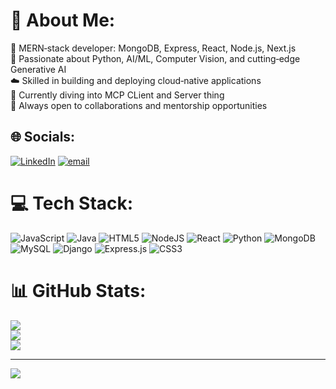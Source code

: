 # 💫 About Me:
🌟 MERN‑stack developer: MongoDB, Express, React, Node.js, Next.js<br>🤖 Passionate about Python, AI/ML, Computer Vision, and cutting‑edge Generative AI<br>☁️ Skilled in building and deploying cloud‑native applications<br>🌱 Currently diving into MCP CLient and Server thing<br>🤝 Always open to collaborations and mentorship opportunities


## 🌐 Socials:
[![LinkedIn](https://img.shields.io/badge/LinkedIn-%230077B5.svg?logo=linkedin&logoColor=white)](https://linkedin.com/in/https://www.linkedin.com/in/dnyaneshwari-k-7b019a280/) [![email](https://img.shields.io/badge/Email-D14836?logo=gmail&logoColor=white)](mailto:kathednyaneshwari@gmail.com) 

# 💻 Tech Stack:
![JavaScript](https://img.shields.io/badge/javascript-%23323330.svg?style=for-the-badge&logo=javascript&logoColor=%23F7DF1E) ![Java](https://img.shields.io/badge/java-%23ED8B00.svg?style=for-the-badge&logo=openjdk&logoColor=white) ![HTML5](https://img.shields.io/badge/html5-%23E34F26.svg?style=for-the-badge&logo=html5&logoColor=white) ![NodeJS](https://img.shields.io/badge/node.js-6DA55F?style=for-the-badge&logo=node.js&logoColor=white) ![React](https://img.shields.io/badge/react-%2320232a.svg?style=for-the-badge&logo=react&logoColor=%2361DAFB) ![Python](https://img.shields.io/badge/python-3670A0?style=for-the-badge&logo=python&logoColor=ffdd54) ![MongoDB](https://img.shields.io/badge/MongoDB-%234ea94b.svg?style=for-the-badge&logo=mongodb&logoColor=white) ![MySQL](https://img.shields.io/badge/mysql-4479A1.svg?style=for-the-badge&logo=mysql&logoColor=white) ![Django](https://img.shields.io/badge/django-%23092E20.svg?style=for-the-badge&logo=django&logoColor=white) ![Express.js](https://img.shields.io/badge/express.js-%23404d59.svg?style=for-the-badge&logo=express&logoColor=%2361DAFB) ![CSS3](https://img.shields.io/badge/css3-%231572B6.svg?style=for-the-badge&logo=css3&logoColor=white)
# 📊 GitHub Stats:
![](https://github-readme-stats.vercel.app/api?username=Dnyaneshwari40&theme=dark&hide_border=false&include_all_commits=true&count_private=true)<br/>
![](https://nirzak-streak-stats.vercel.app/?user=Dnyaneshwari40&theme=dark&hide_border=false)<br/>
![](https://github-readme-stats.vercel.app/api/top-langs/?username=Dnyaneshwari40&theme=dark&hide_border=false&include_all_commits=true&count_private=true&layout=compact)

---
[![](https://visitcount.itsvg.in/api?id=Dnyaneshwari40&icon=0&color=0)](https://visitcount.itsvg.in)

<!-- Proudly created with GPRM ( https://gprm.itsvg.in ) -->
